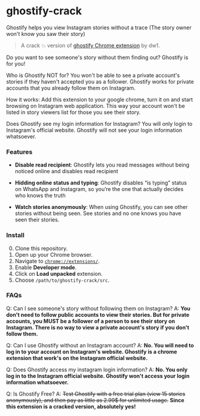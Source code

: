 # ghostify-crack

Ghostify helps you view Instagram stories without a trace (The story owner won't know you saw their story)

> A crack 💥 version of [ghostify Chrome extension](https://chrome.google.com/webstore/detail/ghostify-view-instagram-s/ajkkboilpcbfgojiochgfbeblbpcgpga) by dw1.

Do you want to see someone's story without them finding out? Ghostify is for you!

Who is Ghostify NOT for?
You won't be able to see a private account's stories if they haven't accepted you as a follower. Ghostify works for private accounts that you already follow them on Instagram.

How it works:
Add this extension to your google chrome, turn it on and start browsing on Instagram web application. This way your account won't be listed in story viewers list for those you see their story.

Does Ghostify see my login information for Instagram?
You will only login to Instagram's official website. Ghostify will not see your login information whatsoever.

### Features

- <b>Disable read recipient</b>: Ghostify lets you read messages without being noticed online and disables read recipient 

- <b>Hidding online status and typing</b>: Ghostify disables “is typing” status on WhatsApp and Instagram, so you’re the one that actually decides who knows the truth

- <b>Watch stories anonymously</b>: When using Ghostify, you can see other stories without being seen. See stories and no one knows you have seen their stories.

### Install

0. Clone this repository.
1. Open up your Chrome browser.
2. Navigate to <a href="chrome://extensions/" target="_blank">`chrome://extensions/`</a>.
3. Enable <b>Developer mode</b>.
4. Click on <b>Load unpacked</b> extension.
5. Choose `/path/to/ghostify-crack/src`.

### FAQs

Q: Can I see someone's story without following them on Instagram?
A: <b>You don't need to follow public accounts to view their stories. But for private accounts, you MUST be a follower of a person to see their story on Instagram. There is no way to view a private account's story if you don't follow them.</b>

Q: Can I use Ghostify without an Instagram account?
A: <b>No. You will need to log in to your account on Instagram's website. Ghostify is a chrome extension that work's on the Instagram official website.</b>

Q: Does Ghostify access my instagram login information?
A: <b>No. You only log in to the Instagram official website. Ghostify won't access your login information whatsoever.</b>

Q: Is Ghostify Free?
A: <s>Test Ghostify with a free trial plan (view 15 stories anonymously), and then pay as little as 2.99$ for unlimited usage.</s> <b>Since this extension is a cracked version, absolutely yes!</b>